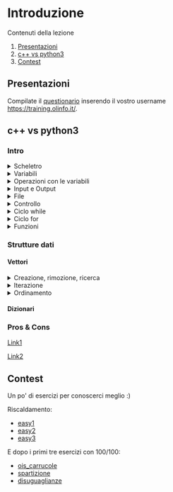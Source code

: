 # Introduzione

Contenuti della lezione
1. [Presentazioni](#presentazioni)
2. [c++ vs python3](#c++-vs-python3)
3. [Contest](#contest)

## Presentazioni

Compilate il [questionario](https://forms.gle/ztjYqHgbpb2oCfAk7) inserendo il vostro username https://training.olinfo.it/.

## c++ vs python3

### Intro

<details>
<summary>Scheletro</summary>

c++
```cpp
#include <bits/stdc++.h>
using namespace std;

int main() {
    return 0;
}
```

python3:
```python
```
</details>

<details>
<summary>Variabili</summary>

c++
```cpp
#include <bits/stdc++.h>
using namespace std;

int main() {
    int a = 5;
    double b = 3.5;
    float c = 7.2;
    char d = 'a';
    cout << a << " " << b << " " << c << " " << d;
    return 0;
}
```

python3:
```python
a = 5
b = 3.5
c = 7.2
d = 'a'

print(f"{a} {b} {c} {d}")
```
</details>

<details>
<summary>Operazioni con le variabili</summary>

c++
```cpp
#include<bits/stdc++.h>
using namespace std;

int main() {
    int a = 3, b = 2;
    int somma = a+b;
    int differenza = a-b;
    int prodotto = a*b;
    int rapporto = a/b;
    int resto = a%b;

    cout << somma << " " << differenza << " " << prodotto << " " << rapporto << " " << resto;
    return 0;
}
```

python3
```python
a, b = 3, 2
somma = a + b
differenza = a - b
prodotto = a * b
rapporto = a / b
resto = a % b
print(f"{somma} {differenza} {prodotto} {rapporto} {resto}")
```
</details>

<details>
<summary>Input e Output</summary>

c++
```cpp
#include<bits/stdc++.h>
using namespace std;

int main() {
    int N;
    string S;
    cin >> S >> N;
    cout << S << " " << N << endl;
    return 0;
}
```

python3
```python
S = input()
N = int(input())
print(f"{S} {N}")
```

N.B: in python input() legge fino alla fine della riga.
</details>



<details>
<summary>File</summary>

c++
```cpp
#include<bits/stdc++.h>
using namespace std;

int main() {
    ifstream in ("input.txt");
	ofstream out ("output.txt");

    // adesso in si comporterà come cin
    // lo stesso vale per out e cout
	
    int a;
	in >> a;

	out << "Ciao! La variabile a vale " << a;
	
	in.close();
	out.close();
    return 0;
}
```

python3
```python
with open("input.txt", "r") as fi: 
    a = int(fi.readline())

with open("output.txt", "w") as fo:
    fo.write(f"Ciao! La variabile a vale {a}")
```
</details>

<details>
<summary>Controllo</summary>

c++
```cpp
#include<bits/stdc++.h>
using namespace std;

int main() {
    int N;
    cin >> N;
    if (N > 100) {
        cout << "Maggiore di 100" << endl;
    }
    else if (N > 10) {
        cout << "Maggiore di 10" << endl;
    }
    else {
        cout << "Minore o uguale a 10" << endl;
    }
    return 0;
}
```

python3
```python
N = int(input())
if N > 100:
    print("Maggiore di 100")
elif N > 10:
    print("Maggiore di 10")
else:
    print("Minore o uguale a 10")
```
</details>

<details>
<summary>Ciclo while</summary>

c++
```cpp
#include<bits/stdc++.h>
using namespace std;

int main() {
    int c = 0;
    while (c < 10) {
        cout << c << endl;
        c++;
    }
    return 0;
}
```

python3
```python
c = 0
while c < 10:
    print(c)
    c += 1
```
</details>

<details>
<summary>Ciclo for</summary>

c++
```cpp
#include<bits/stdc++.h>
using namespace std;

int main() {
    for (int c = 0; c < 10; c++) {
        cout << c  << endl;
    }
    return 0;
}
```

python3
```python
inizio = 0 # opzionale, default 0
fine = 10 # non incluso
step = 1 # opzionale, default 1

for c in range(inizio, fine, step):
    print(c)

for c in range(fine):
    print(c)
```
</details>

<details>
<summary>Funzioni</summary>

c++
```cpp
#include<bits/stdc++.h>
using namespace std;

int somma(int a, int b) {
    return a + b;
}

int GLOB = 10;
void globale() {
    GLOB++;
}

int main() {
    int a = 30, b = 12;
    cout << somma(a, b) << endl;

    // chiamo una funzione che modificherà
    // una variabile globale
    globale();
    cout << GLOB << endl;
    return 0;
}
```

python3
```python
def somma(a, b):
    return a + b

GLOB = 10
def globale():
    global GLOB
    GLOB += 1

a, b = 30, 12
print(somma(a, b))

# chiamo una funzione che modificherà
# una variabile globale
globale()
print(GLOB)
```
</details>

### Strutture dati

#### Vettori

<details>
<summary>Creazione, rimozione, ricerca</summary>

c++
```cpp
#include<bits/stdc++.h>
using namespace std;

int main() {
    // creo un vettore di 10 elementi, tutti uguali a 2
    vector<int> v1 = vector<int>(10, 2);
    cout << v1.size() << endl;

    // creo un vettore di 10 elementi
    vector<int> v2 = vector<int>(10);
    // ridimensiono il vettore
    v2.resize(100);

    // ridimensiono e assegno un valore uguale a tutti gli elementi
    v2.assign(100, -1); 

    // creo un vettore
    vector<int> v = { 2, 3 };
    
    // inserisco in fondo
    v.push_back(4);
    
    // inserisco in posizione 1
    v.insert(v.begin() + 1, 5);

    // rimuovo l'ultimo elemento
    v.pop_back();

    // rimuovo l'elemento con valore 1000
    auto t = find(v.begin(), v.end(), 1000); // ritorna un iteratore
    if (t != v.end()) {
        v.erase(t);
    }

    // conto quanti elementi sono uguali a 3
    int c = count(v.begin(), v.end(), 3);

    // copio
    vector<int> cv(v);

    // pulisco
    v.clear();
    return 0;
}
```

python3
```python
v = [2, 3]
# inserisco in fondo
v.append(4)
assert(v == [2,3,4])

print(len(v))

# inserisco in posizione 0
v.insert(0, 1000)
assert(v == [1000,2,3,4])

# rimuovo l'ultimo elemento
l = v.pop()
assert(l == 4)

# rimuovo in posizione 1
f = v.pop(1)
assert(f == 2)

# rimuovo l'elemento con valore 1000
v.remove(1000)
assert(v == [3])

# conto quanti elementi sono uguali a 3
c = v.count(3)
assert(c == 1)

# estendo
v.extend([11, 12])
assert(v == [3,11,12])

# copio
vc = v.copy()
assert(vc == v)

# pulisco
v.clear()
assert(v == [])
```
</details>

<details>
<summary>Iterazione</summary>

c++
```cpp
#include <bits/stdc++.h>
using namespace std;

int main() {
    vector<int> v = { 123, 43, 1, 58};
    for (int e: v) {
        cout << e << endl;
    }
    return 0;
}
```

python3:
```python
v = [123, 43, 1, 58]
for e in v:
    print(e)
```

N.B: il valore è solo una copia, qualsiasi modifica sarà solo locale.
</details>

<details>
<summary>Ordinamento</summary>

c++
```cpp
#include <bits/stdc++.h>
using namespace std;

int main() {
    vector<int> v = { 123, 43, 1, 58};

    // ordino crescente
    sort(v.begin(), v.end());
    for (auto e: v) {
        cout << e << endl;
    }

    // orindo decrescente
    sort(v.begin(), v.end(), greater<int>());
    for (auto e: v) {
        cout << e << endl;
    }

    return 0;
}
```

python3:
```python
v = [123, 43, 1, 58]

# ordino crescente
v.sort()
for e in v:
    print(e)

# ordino decrescente
v.sort(reverse=True)
for e in v:
    print(e)
```
</details>

#### Dizionari

### Pros & Cons

[Link1](https://www.quora.com/How-good-is-Python-for-competitive-programming)

[Link2](https://www.quora.com/Should-I-begin-with-C++-or-python-in-competitive-programming)

## Contest

Un po' di esercizi per conoscerci meglio :)

Riscaldamento:
* [easy1](https://training.olinfo.it/#/task/easy1/statement)
* [easy2](https://training.olinfo.it/#/task/easy2/statement)
* [easy3](https://training.olinfo.it/#/task/easy3/statement)


E dopo i primi tre esercizi con 100/100:

* [ois_carrucole](https://training.olinfo.it/#/task/ois_carrucole/statement)
* [spartizione](https://training.olinfo.it/#/task/spartizione/statement)
* [disuguaglianze](https://training.olinfo.it/#/task/disuguaglianze/statement)
